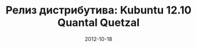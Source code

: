 ---
layout: post
title:  "Релиз дистрибутива: Kubuntu 12.10 Quantal Quetzal"
date: 2012-10-18   
---